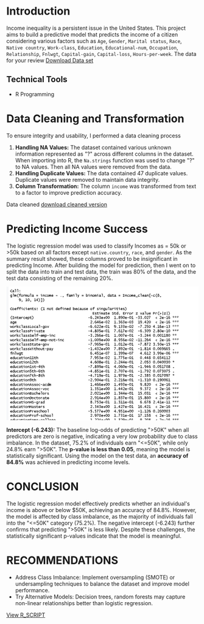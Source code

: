 # Introduction
Income inequality is a persistent issue in the United States. This project aims to build a predictive model that predicts the income of a citizen considering various factors such as `Age`, `Gender`, `Marital status`, `Race`, `Native country`, `Work-class`, `Education`, `Educational-num`, `Occupation`, `Relationship`, `Fnlwgt`, `Capital-gain`, `Capital-loss`, `Hours-per-week`.
The data for your review [Download Data set](https://1drv.ms/x/c/fc11b36f16d1a624/EQEqwPNaOGNOriwfgrBj8iIBuDHjg47qEJimV7saVugswg?e=a87kxy)
## Technical Tools
- R Programming

# Data Cleaning and Transformation
To ensure integrity and usability, I performed a data cleaning process
1. **Handling NA Values:** The dataset contained various unknown information represented as "?" across different columns in the dataset. When importing into R, the `Na.strings` function was used to change "?" to NA values. Then all NA values were removed from the data.
2. **Handling Duplicate Values:** The data contained 47 duplicate values. Duplicate values were removed to maintain data integrity.
3. **Column Transformation:** The column `income` was transformed from text to a factor to improve prediction accuracy.

Data cleaned [download cleaned version](https://1drv.ms/x/c/fc11b36f16d1a624/EdaIgLQjcytNkTwEAPboezgB6lEkzzUMd6iw5rwWZRg3TQ?e=8Obw8f)


# Predicting Income Success
The logistic regression model was used to classify Incomes as = 50k or >50k based on all factors except `native.country`, `race`, and `gender`. As the summary result showed, these columns proved to be insignificant in predicting Income.
After building the model for prediction, then I went on to split the data  into train and test data, the train was 80% of the data, and the test data consisting of the remaining 20%.



![](Logistic%20interpretation.png)




 **Intercept (-6.243):** The baseline log-odds of predicting ">50K" when all predictors are zero is negative, indicating a very low probability due to class imbalance. In the dataset, 75.2% of individuals earn "<=50K", while only 24.8% earn ">50K". The **p-value is less than 0.05**, meaning the model is statistically significant.
Using the model on the test data, an **accuracy of 84.8%** was achieved in predicting income levels.

# CONCLUSION  
The logistic regression model effectively predicts whether an individual's income is above or below $50K, achieving an accuracy of 84.8%. However, the model is affected by class imbalance, as the majority of individuals fall into the "<=50K" category (75.2%). The negative intercept (-6.243) further confirms that predicting ">50K" is less likely. Despite these challenges, the statistically significant p-values indicate that the model is meaningful.
# RECOMMENDATIONS
 - Address Class Imbalance: Implement oversampling (SMOTE) or undersampling techniques to balance the dataset and improve model performance.
 - Try Alternative Models: Decision trees, random forests may capture non-linear relationships better than logistic regression.

[View R_SCRIPT](https://github.com/daniel-ifenna/Adult_Income/blob/e8200fe44d66d76042fcebdfb380b2d6ed372e30/Logistic%20regression%20Adult%20income.R)
